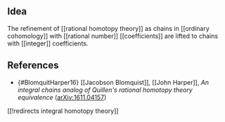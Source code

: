 
## Idea

The refinement of [[rational homotopy theory]] as chains in [[ordinary cohomology]] with [[rational number]] [[coefficients]] are lifted to chains with [[integer]] coefficients.

## References

* {#BlomquitHarper16} [[Jacobson Blomquist]], [[John Harper]], _An integral chains analog of Quillen's rational homotopy theory equivalence_ ([arXiv:1611.04157](https://arxiv.org/abs/1611.04157))

[[!redirects integral homotopy theory]]
